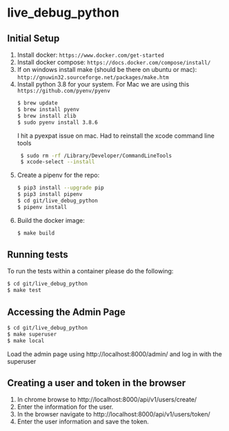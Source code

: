 # live_debug_python

## Initial Setup
1. Install docker: `https://www.docker.com/get-started`
2. Install docker compose: `https://docs.docker.com/compose/install/`
3. If on windows install make (should be there on ubuntu or mac): `http://gnuwin32.sourceforge.net/packages/make.htm`
4. Install python 3.8 for your system. For Mac we are using this `https://github.com/pyenv/pyenv`
    ```bash
    $ brew update
    $ brew install pyenv
    $ brew install zlib
    $ sudo pyenv install 3.8.6
    ```
   I hit a pyexpat issue on mac. Had to reinstall the xcode command line tools
   ```bash
    $ sudo rm -rf /Library/Developer/CommandLineTools
    $ xcode-select --install
   ```
5. Create a pipenv for the repo:
    ```bash
    $ pip3 install --upgrade pip
    $ pip3 install pipenv
    $ cd git/live_debug_python
    $ pipenv install
    ```
6. Build the docker image:
    ```bash
    $ make build
    ```

## Running tests
To run the tests within a container please do the following:
  ```bash
  $ cd git/live_debug_python
  $ make test
  ```

## Accessing the Admin Page
  ```bash
  $ cd git/live_debug_python
  $ make superuser
  $ make local
  ```
  Load the admin page using http://localhost:8000/admin/ and log in with the superuser

## Creating a user and token in the browser
1. In chrome browse to http://localhost:8000/api/v1/users/create/
2. Enter the information for the user.
3. In the browser navigate to http://localhost:8000/api/v1/users/token/
4. Enter the user information and save the token.
